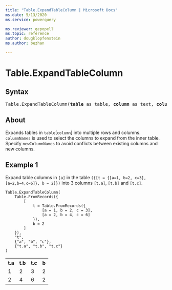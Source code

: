 ```yaml
---
title: "Table.ExpandTableColumn | Microsoft Docs"
ms.date: 5/13/2020
ms.service: powerquery

ms.reviewer: gepopell
ms.topic: reference
author: dougklopfenstein
ms.author: bezhan

---
```

# Table.ExpandTableColumn

## Syntax

<pre>
Table.ExpandTableColumn(<b>table</b> as table, <b>column</b> as text, <b>columnNames</b> as list, optional <b>newColumnNames</b> as nullable list) as table
</pre>
  
## About  
Expands tables in `table`[`column`] into multiple rows and columns. `columnNames` is used to select the columns to expand from the inner table. Specify `newColumnNames` to avoid conflicts between existing columns and new columns.

## Example 1
Expand table columns in `[a]` in the table `({[t = {[a=1, b=2, c=3], [a=2,b=4,c=6]}, b = 2]})` into 3 columns `[t.a]`, `[t.b]` and `[t.c]`.

```powerquery-m
Table.ExpandTableColumn(
    Table.FromRecords({
        [
            t = Table.FromRecords({
                [a = 1, b = 2, c = 3],
                [a = 2, b = 4, c = 6]
            }),
            b = 2
        ]
    }),
    "t",
    {"a", "b", "c"},
    {"t.a", "t.b", "t.c"}
)
```

<table> <tr> <th>t.a</th> <th>t.b</th> <th>t.c</th> <th>b</th> </tr> <tr> <td>1</td> <td>2</td> <td>3</td> <td>2</td> </tr> <tr> <td>2</td> <td>4</td> <td>6</td> <td>2</td> </tr> </table>
